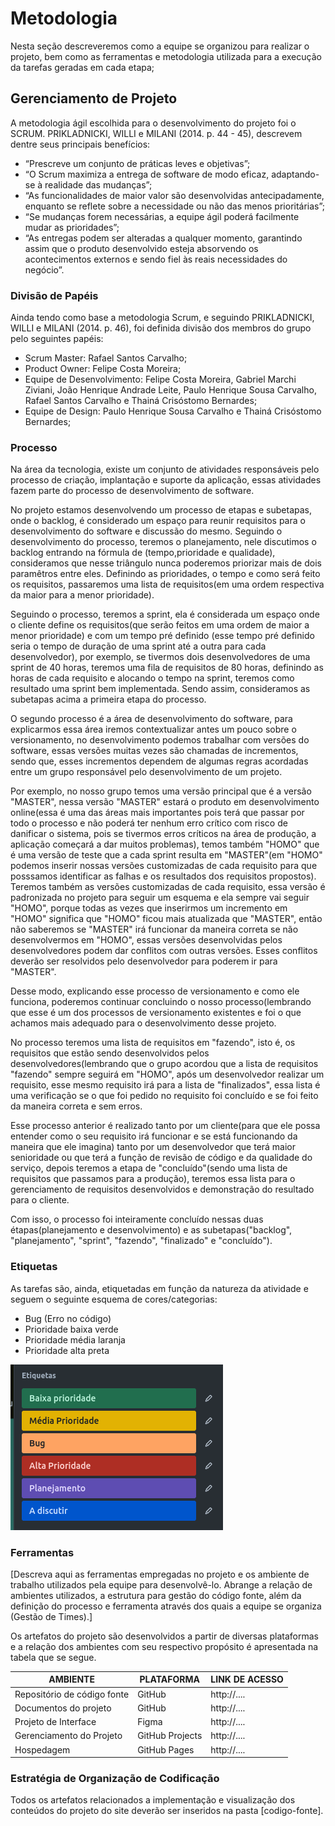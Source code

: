 
# Metodologia

Nesta seção descreveremos como a equipe se organizou para realizar o projeto, bem como as ferramentas e metodologia utilizada para a execução da tarefas geradas em cada etapa;

## Gerenciamento de Projeto

A metodologia ágil escolhida para o desenvolvimento do projeto foi o SCRUM. PRIKLADNICKI, WILLI e MILANI (2014. p. 44 - 45), descrevem dentre seus principais benefícios:

- “Prescreve um conjunto de práticas leves e objetivas”;
- “O Scrum maximiza a entrega de software de modo eficaz, adaptando-se à realidade das mudanças”;
- “As funcionalidades de maior valor são desenvolvidas antecipadamente, enquanto se reflete sobre a necessidade ou não das menos prioritárias”;
- “Se mudanças forem necessárias, a equipe ágil poderá facilmente mudar as prioridades”;
- “As entregas podem ser alteradas a qualquer momento, garantindo assim que o produto desenvolvido esteja absorvendo os acontecimentos externos e sendo fiel às reais necessidades do negócio”.

### Divisão de Papéis

Ainda tendo como base a metodologia Scrum, e seguindo PRIKLADNICKI, WILLI e MILANI (2014. p. 46), foi definida divisão dos membros do grupo pelo seguintes papéis:
- Scrum Master: Rafael Santos Carvalho;
- Product Owner: Felipe Costa Moreira;
- Equipe de Desenvolvimento: Felipe Costa Moreira, Gabriel Marchi Ziviani, João Henrique Andrade Leite, Paulo Henrique Sousa Carvalho, Rafael Santos Carvalho e Thainá Crisóstomo Bernardes; 
- Equipe de Design: Paulo Henrique Sousa Carvalho e Thainá Crisóstomo Bernardes; 

### Processo

Na área da tecnologia, existe um conjunto de atividades responsáveis pelo processo de criação, implantação e suporte da aplicação, essas atividades fazem parte do processo de desenvolvimento de software.

No projeto estamos desenvolvendo um processo de etapas e subetapas, onde o backlog, é considerado um espaço para reunir requisitos para o desenvolvimento do software e discussão do mesmo. Seguindo o desenvolvimento do processo, teremos o planejamento, nele discutimos o backlog entrando na fórmula de (tempo,prioridade e qualidade), consideramos que nesse triângulo nunca poderemos priorizar mais de dois paramêtros entre eles. Definindo as prioridades, o tempo e como será feito os requisitos, passaremos uma lista de requisitos(em uma ordem respectiva da maior para a menor prioridade).

Seguindo o processo, teremos a sprint, ela é considerada um espaço onde o cliente define os requisitos(que serão feitos em uma ordem de maior a menor prioridade) e com um tempo pré definido (esse tempo pré definido seria o tempo de duração de uma sprint até a outra para cada desenvolvedor), por exemplo, se tivermos dois desenvolvedores de uma sprint de 40 horas, teremos uma fila de requisitos de 80 horas, definindo as horas de cada requisito e alocando o tempo na sprint, teremos como resultado uma sprint bem implementada. 
Sendo assim, consideramos as subetapas acima a primeira etapa do processo.

O segundo processo é a área de desenvolvimento do software, para explicarmos essa área iremos contextualizar antes um pouco sobre o versionamento, no desenvolvimento podemos trabalhar com versões do software, essas versões muitas vezes são chamadas de incrementos, sendo que, esses incrementos dependem de algumas regras acordadas entre um grupo responsável pelo desenvolvimento de um projeto. 

Por exemplo, no nosso grupo temos uma versão principal que é a versão "MASTER", nessa versão "MASTER" estará o produto em desenvolvimento online(essa é uma das áreas mais importantes pois terá que passar por todo o processo e não poderá ter nenhum erro crítico com risco de danificar o sistema, pois se tivermos erros críticos na área de produção, a aplicação começará a dar muitos problemas), temos também "HOMO" que é uma versão de teste que a cada sprint resulta em "MASTER"(em "HOMO" podemos inserir nossas versões customizadas de cada requisito para que posssamos identificar as falhas e os resultados dos requisitos propostos). Teremos também as versões customizadas de cada requisito, essa versão é padronizada no projeto para seguir um esquema e ela sempre vai seguir "HOMO", porque todas as vezes que inserirmos um incremento em "HOMO" significa que "HOMO" ficou mais atualizada que "MASTER", então não saberemos se "MASTER" irá funcionar da maneira correta se não desenvolvermos em "HOMO", essas versões desenvolvidas pelos desenvolvedores podem dar conflitos com outras versões. Esses conflitos deverão ser resolvidos pelo desenvolvedor para poderem ir para "MASTER". 

Desse modo, explicando esse processo de versionamento e como ele funciona, poderemos continuar concluindo o nosso processo(lembrando que esse é um dos processos de versionamento existentes e foi o que achamos mais adequado para o desenvolvimento desse projeto.

No processo teremos uma lista de requisitos em "fazendo", isto é, os requisitos que estão sendo desenvolvidos pelos desenvolvedores(lembrando que o grupo acordou que a lista de requisitos "fazendo" sempre seguirá em "HOMO", após um desenvolvedor realizar um requisito, esse mesmo requisito irá para a lista de "finalizados", essa lista é uma verificação se o que foi pedido no requisito foi concluído e se foi feito da maneira correta e sem erros. 

Esse processo anterior é realizado tanto por um cliente(para que ele possa entender como o seu requisito irá funcionar e se está funcionando da maneira que ele imagina) tanto por um desenvolvedor que terá maior senioridade ou que terá a função de revisão de código e da qualidade do serviço, depois teremos a etapa de "concluído"(sendo uma lista de requisitos que passamos para a produção), teremos essa lista para o gerenciamento de requisitos desenvolvidos e demonstração do resultado para o cliente. 

Com isso, o processo foi inteiramente concluído nessas duas étapas(planejamento e desenvolvimento) e as subetapas("backlog", "planejamento", "sprint", "fazendo", "finalizado" e "concluído").

### Etiquetas
<p>As tarefas são, ainda, etiquetadas em função da natureza da atividade e seguem o seguinte esquema de cores/categorias:</p>

<ul>
  <li>Bug (Erro no código)</li>
  <li>Prioridade baixa verde</li>
  <li>Prioridade média laranja</li>
  <li>Prioridade alta preta</li>
</ul>

<img src="img/Trello_Etiquetas.png" />
  
### Ferramentas

[Descreva aqui as ferramentas empregadas no projeto e os ambiente de trabalho utilizados pela  equipe para desenvolvê-lo. Abrange a relação de ambientes utilizados, a estrutura para gestão do código fonte, além da definição do processo e ferramenta através dos quais a equipe se organiza (Gestão de Times).]

Os artefatos do projeto são desenvolvidos a partir de diversas plataformas e a relação dos ambientes com seu respectivo propósito é apresentada na tabela que se segue.

| AMBIENTE                            | PLATAFORMA                         | LINK DE ACESSO                         |
|-------------------------------------|------------------------------------|----------------------------------------|
| Repositório de código fonte         | GitHub                             | http://....                            |
| Documentos do projeto               | GitHub                             | http://....                            |
| Projeto de Interface                | Figma                              | http://....                            |
| Gerenciamento do Projeto            | GitHub Projects                    | http://....                            |
| Hospedagem                          | GitHub Pages                       | http://....                            |


### Estratégia de Organização de Codificação 

Todos os artefatos relacionados a implementação e visualização dos conteúdos do projeto do site deverão ser inseridos na pasta [codigo-fonte].
